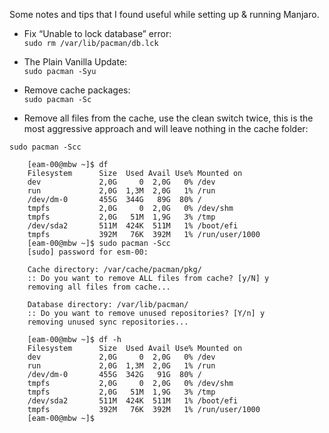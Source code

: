Some notes and tips that I found useful while setting up & running Manjaro.

- Fix “Unable to lock database” error:  
``sudo rm /var/lib/pacman/db.lck``

- The Plain Vanilla Update:  
``sudo pacman -Syu``

- Remove cache packages:  
``sudo pacman -Sc``

- Remove all files from the cache, use the clean switch twice, this is the most aggressive approach and will leave nothing in the cache folder: 

``sudo pacman -Scc``

        [eam-00@mbw ~]$ df
        Filesystem      Size  Used Avail Use% Mounted on
        dev             2,0G     0  2,0G   0% /dev
        run             2,0G  1,3M  2,0G   1% /run
        /dev/dm-0       455G  344G   89G  80% /
        tmpfs           2,0G     0  2,0G   0% /dev/shm
        tmpfs           2,0G   51M  1,9G   3% /tmp
        /dev/sda2       511M  424K  511M   1% /boot/efi
        tmpfs           392M   76K  392M   1% /run/user/1000
        [eam-00@mbw ~]$ sudo pacman -Scc
        [sudo] password for esm-00: 

        Cache directory: /var/cache/pacman/pkg/
        :: Do you want to remove ALL files from cache? [y/N] y
        removing all files from cache...

        Database directory: /var/lib/pacman/
        :: Do you want to remove unused repositories? [Y/n] y
        removing unused sync repositories...

        [eam-00@mbw ~]$ df -h
        Filesystem      Size  Used Avail Use% Mounted on
        dev             2,0G     0  2,0G   0% /dev
        run             2,0G  1,3M  2,0G   1% /run
        /dev/dm-0       455G  342G   91G  80% /
        tmpfs           2,0G     0  2,0G   0% /dev/shm
        tmpfs           2,0G   51M  1,9G   3% /tmp
        /dev/sda2       511M  424K  511M   1% /boot/efi
        tmpfs           392M   76K  392M   1% /run/user/1000
        [eam-00@mbw ~]$
